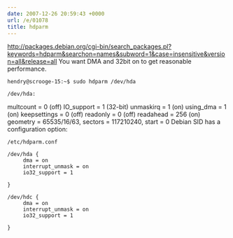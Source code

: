 ```yaml
---
date: 2007-12-26 20:59:43 +0000
url: /e/01078
title: hdparm
---
```


http://packages.debian.org/cgi-bin/search_packages.pl?keywords=hdparm&searchon=names&subword=1&case=insensitive&version=all&release=all
You want DMA and 32bit on to get reasonable performance.

	hendry@scrooge-15:~$ sudo hdparm /dev/hda

	/dev/hda:
  multcount    =  0 (off)
  IO_support   =  1 (32-bit)
  unmaskirq    =  1 (on)
  using_dma    =  1 (on)
  keepsettings =  0 (off)
  readonly     =  0 (off)
  readahead    = 256 (on)
  geometry     = 65535/16/63, sectors = 117210240, start = 0
Debian SID has a configuration option:

	/etc/hdparm.conf

	/dev/hda {
         dma = on
         interrupt_unmask = on
         io32_support = 1

	}

	/dev/hdc {
         dma = on
         interrupt_unmask = on
         io32_support = 1

	}
